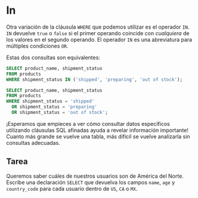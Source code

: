 # In

Otra variación de la cláusula `WHERE` que podemos utilizar es el operador `IN`. `IN` devuelve `true` o `false` si el primer operando coincide con *cualquiera* de los valores en el segundo operando. El operador `IN` es una abreviatura para múltiples condiciones `OR`.

Estas dos consultas son equivalentes:

```sql
SELECT product_name, shipment_status
FROM products
WHERE shipment_status IN ('shipped', 'preparing', 'out of stock');
```

```sql
SELECT product_name, shipment_status
FROM products
WHERE shipment_status = 'shipped'
  OR shipment_status = 'preparing'
  OR shipment_status = 'out of stock';
```

¡Esperamos que empieces a ver cómo consultar datos específicos utilizando cláusulas SQL afinadas ayuda a revelar información importante! Cuanto más grande se vuelve una tabla, más difícil se vuelve analizarla sin consultas adecuadas.

## Tarea

Queremos saber cuáles de nuestros usuarios son de América del Norte. Escribe una declaración `SELECT` que devuelva los campos `name`, `age` y `country_code` para cada usuario dentro de `US`, `CA` o `MX`.
